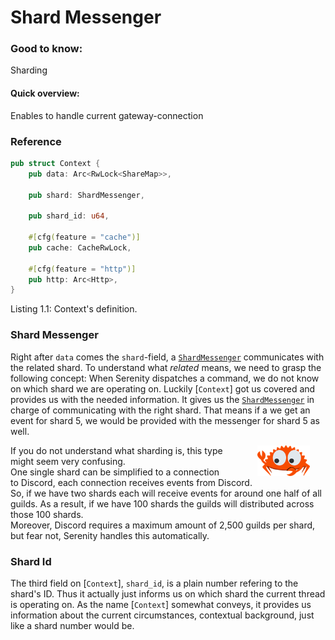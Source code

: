<link rel="stylesheet" href="../../../css/span.css">

# Shard Messenger

### Good to know:
Sharding

#### Quick overview:
Enables to handle current gateway-connection

### Reference
```rust
pub struct Context {
    pub data: Arc<RwLock<ShareMap>>,

    pub shard: ShardMessenger,

    pub shard_id: u64,

    #[cfg(feature = "cache")]
    pub cache: CacheRwLock,

    #[cfg(feature = "http")]
    pub http: Arc<Http>,
}
```
<span class="caption">Listing 1.1: Context's definition.</span>

### Shard Messenger
Right after `data` comes the `shard`-field, a [`ShardMessenger`] communicates
with the related shard. To understand what *related* means, we need to grasp the following concept: When Serenity dispatches a command, we do not know on which
shard we are operating on. Luckily [`Context`] got us covered and provides us
with the needed information. It gives us the [`ShardMessenger`] in charge of
communicating with the right shard. That means if a we get an event for shard 5,
we would be provided with the messenger for shard 5 as well.

<span class="info">
<img hspace="10%" src="../../../images/curious.png" alt="Logo" width="84px"
style="float: right;margin-right: 25px"/>
If you do not understand what sharding is, this type might seem very confusing.<br>
One single shard can be simplified to a connection to Discord, each connection receives events from Discord.<br>
So, if we have two shards each will receive events for around one half of all
guilds. As a result, if we have 100 shards the guilds will distributed across those 100 shards.<br>
Moreover, Discord requires a maximum amount of 2,500 guilds per shard,
but fear not, Serenity handles this automatically.
</span>


### Shard Id
The third field on [`Context`], `shard_id`, is a plain number refering to the shard's ID. Thus it actually
just informs us on which shard the current thread is operating on. As the name
[`Context`] somewhat conveys, it provides us information about the current
circumstances, contextual background, just like a shard number would be.

[`ShardMessenger`]: https://docs.rs/serenity/0.6.0-rc.1/serenity/client/bridge/gateway/struct.ShardMessenger.html